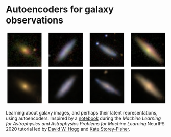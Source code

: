 # Autoencoders for galaxy observations

![](doc/vae-example.png)

Learning about galaxy images, and perhaps their latent representations, using autoencoders. Inspired by a [notebook](https://colab.research.google.com/drive/149Z8pDLj8w5GlLxqTtamcYfPLEaNHuAo?usp=sharing) during the *Machine Learning for Astrophysics and Astrophysics Problems for Machine Learning* NeurIPS 2020 tutorial led by [David W. Hogg](https://github.com/davidwhogg) and [Kate Storey-Fisher](https://github.com/kstoreyf).
